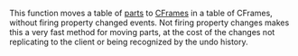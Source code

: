 This function moves a table of [parts](https://developer.roblox.com/en-us/api-reference/class/Part) to [CFrames](https://developer.roblox.com/en-us/api-reference/datatype/CFrame) in a table of CFrames, without firing property changed events. Not firing property changes makes this a very fast method for moving parts, at the cost of the changes not replicating to the client or being recognized by the undo history.